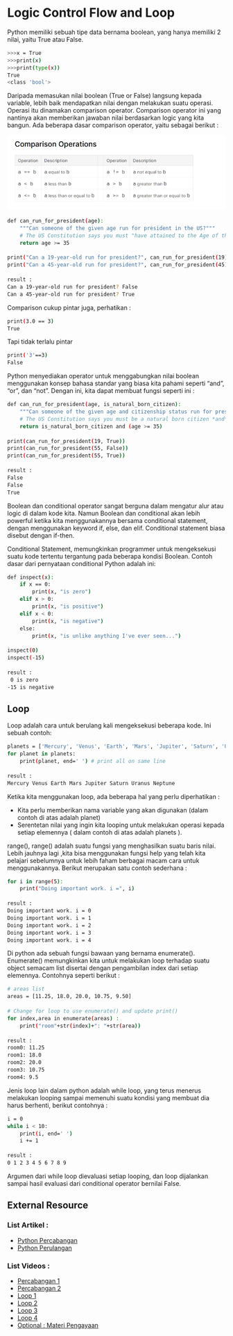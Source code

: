 <h1>Logic Control Flow and Loop</h1>

Python memiliki sebuah tipe data bernama boolean, yang hanya memiliki 2 nilai, yaitu True atau False.

```sh
>>>x = True
>>>print(x)
>>>print(type(x))
True
<class 'bool'>
```

Daripada memasukan nilai boolean (True or False) langsung kepada variable, lebih baik mendapatkan nilai dengan melakukan suatu operasi. Operasi itu dinamakan comparison operator. Comparison operator ini yang nantinya akan memberikan jawaban nilai berdasarkan logic yang kita bangun. Ada beberapa dasar comparison operator, yaitu sebagai berikut :

<img src="https://github.com/boyzitakazi/Source-Code-Belajar/blob/master/Python%20Course%20For%20Data%20Science/WEEK%201/Day%204/comparasion.png" alt="comparasion" />

```sh
def can_run_for_president(age):
    """Can someone of the given age run for president in the US?"""
    # The US Constitution says you must "have attained to the Age of thirty-five Years"
    return age >= 35

print("Can a 19-year-old run for president?", can_run_for_president(19))
print("Can a 45-year-old run for president?", can_run_for_president(45))

result :
Can a 19-year-old run for president? False
Can a 45-year-old run for president? True
```

Comparison cukup pintar juga, perhatikan :

```sh
print(3.0 == 3)
True
```

Tapi tidak terlalu pintar

```sh
print('3'==3)
False
```

Python menyediakan operator untuk menggabungkan nilai boolean menggunakan konsep bahasa standar yang biasa kita pahami seperti “and”, “or”, dan “not”.
Dengan ini, kita dapat membuat fungsi seperti ini :

```sh
def can_run_for_president(age, is_natural_born_citizen):
    """Can someone of the given age and citizenship status run for president in the US?"""
    # The US Constitution says you must be a natural born citizen *and* at least 35 years old
    return is_natural_born_citizen and (age >= 35)

print(can_run_for_president(19, True))
print(can_run_for_president(55, False))
print(can_run_for_president(55, True))

result : 
False
False
True
```

Boolean dan conditional operator sangat berguna dalam mengatur alur atau logic di dalam kode kita. Namun Boolean dan conditional akan lebih powerful ketika kita menggunakannya bersama conditional statement, dengan menggunakan keyword if, else, dan elif. Conditional statement biasa disebut dengan if-then.

Conditional Statement, memungkinkan programmer untuk mengeksekusi suatu kode tertentu tergantung pada beberapa kondisi Boolean. Contoh dasar dari pernyataan conditional Python adalah ini:

```sh
def inspect(x):
    if x == 0:
        print(x, "is zero")
    elif x > 0:
        print(x, "is positive")
    elif x < 0:
        print(x, "is negative")
    else:
        print(x, "is unlike anything I've ever seen...")

inspect(0)
inspect(-15)

result :
 0 is zero 
-15 is negative 
```

<h2>Loop</h2>
Loop adalah cara untuk berulang kali mengeksekusi beberapa kode. Ini sebuah contoh:

```sh
planets = ['Mercury', 'Venus', 'Earth', 'Mars', 'Jupiter', 'Saturn', 'Uranus', 'Neptune']
for planet in planets:
    print(planet, end=' ') # print all on same line

result :
Mercury Venus Earth Mars Jupiter Saturn Uranus Neptune 
```

Ketika kita menggunakan loop, ada beberapa hal yang perlu diperhatikan :
<ul>
    <li>Kita perlu memberikan nama variable yang akan digunakan (dalam contoh di atas adalah planet)</li>
    <li>Serentetan nilai yang ingin kita looping untuk melakukan operasi kepada setiap elemennya ( dalam contoh di atas adalah planets ).</li>
</ul>

range(), range() adalah suatu fungsi yang menghasilkan suatu baris nilai. Lebih jauhnya lagi ,kita bisa menggunakan fungsi help yang telah kita pelajari sebelumnya untuk lebih faham berbagai macam cara untuk menggunakannya. Berikut merupakan satu contoh sederhana :

```sh
for i in range(5):
    print("Doing important work. i =", i)

result :
Doing important work. i = 0
Doing important work. i = 1
Doing important work. i = 2
Doing important work. i = 3
Doing important work. i = 4
```

Di python ada sebuah fungsi bawaan yang bernama enumerate(). Enumerate() memungkinkan kita untuk melakukan loop terhadap suatu object semacam list disertai dengan pengambilan index dari setiap elemennya. Contohnya seperti berikut :

```sh
# areas list
areas = [11.25, 18.0, 20.0, 10.75, 9.50]

# Change for loop to use enumerate() and update print()
for index,area in enumerate(areas) :
    print("room"+str(index)+": "+str(area))

result :
room0: 11.25
room1: 18.0
room2: 20.0
room3: 10.75
room4: 9.5
```

Jenis loop lain dalam python adalah while loop, yang terus menerus melakukan looping sampai memenuhi suatu kondisi yang membuat dia harus berhenti, berikut contohnya :

```sh
i = 0
while i < 10:
    print(i, end=' ')
    i += 1

result :
0 1 2 3 4 5 6 7 8 9 
```

Argumen dari while loop dievaluasi setiap looping, dan loop dijalankan sampai hasil evaluasi dari conditional operator bernilai False. 


<h2>External Resource</h2>

<h3>List Artikel :</h3>
<ul>
    <li><a href="https://www.petanikode.com/python-percabangan/">Python Percabangan</a></li>
    <li><a href="https://www.petanikode.com/python-perulangan/">Python Perulangan</a></li>
</ul>

<h3>List Videos :</h3>
<ul>
    <li><a href="https://www.youtube.com/watch?v=Hqndpzj0ZFg&list=PLZS-MHyEIRo7cgStrKAMhgnOT66z2qKz1&index=6">Percabangan 1</a></li>
    <li><a href="https://www.youtube.com/watch?v=f28RoIcHZhY&list=PLZS-MHyEIRo7cgStrKAMhgnOT66z2qKz1&index=7">Percabangan 2</a></li>
    <li><a href="https://www.youtube.com/watch?v=KMmZo_dvmyk&list=PLZS-MHyEIRo7cgStrKAMhgnOT66z2qKz1&index=8">Loop 1</a></li>
    <li><a href="https://www.youtube.com/watch?v=L5GGd1JHqnE&list=PLZS-MHyEIRo7cgStrKAMhgnOT66z2qKz1&index=9">Loop 2</a></li>
    <li><a href="https://www.youtube.com/watch?v=sLxR7vvPemY&list=PLZS-MHyEIRo7cgStrKAMhgnOT66z2qKz1&index=10">Loop 3</a></li>
    <li><a href="https://www.youtube.com/watch?v=S8PxQTcme9k&list=PLZS-MHyEIRo7cgStrKAMhgnOT66z2qKz1&index=11">Loop 4</a></li>
    <li><a href="https://www.youtube.com/watch?v=ZnBZWAUusj8&list=PLZS-MHyEIRo7cgStrKAMhgnOT66z2qKz1&index=22">Optional : Materi Pengayaan</a></li>
</ul>
